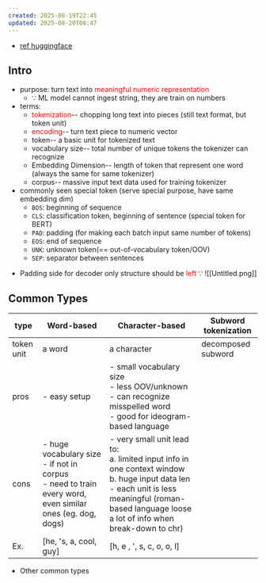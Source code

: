 ```yaml
---
created: 2025-08-19T22:45
updated: 2025-08-20T08:47
---
```

* [ref huggingface](https://huggingface.co/learn/llm-course/en/chapter2/4)

## Intro
* purpose: turn text into <span style="color:rgb(255, 0, 0)">meaningful numeric representation</span>
	* $\because$ ML model cannot ingest string, they are train on numbers
* terms:
	* <span style="color:rgb(255, 0, 0)">tokenization</span>-- chopping long text into pieces (still text format, but token unit)
	* <span style="color:rgb(255, 0, 0)">encoding</span>-- turn text piece to numeric vector
	* token-- a basic unit for tokenized text
	* vocabulary size-- total number of unique tokens the tokenizer can recognize
	* Embedding Dimension-- length of token that represent one word (always the same for same tokenizer)
	* corpus-- massive input text data used for training tokenizer
* commonly seen special token (serve special purpose, have same embedding dim)
	* `BOS`: beginning of sequence
	- `CLS`: classification token, beginning of sentence (special token for BERT)
	- `PAD`: padding (for making each batch input same number of tokens)
	- `EOS`: end of sequence
	- `UNK`: unknown token(== out-of-vocabulary token/OOV)
	- `SEP`: separator between sentences
- Padding side for decoder only structure should be <span style="color:rgb(255, 0, 0)">left</span> $\because$ 
		![[Untitled.png]]
## Common Types

| type       | Word-based                                                                                                          | Character-based                                                                                                                                                                                         | Subword tokenization |
| ---------- | ------------------------------------------------------------------------------------------------------------------- | ------------------------------------------------------------------------------------------------------------------------------------------------------------------------------------------------------- | -------------------- |
| token unit | a word                                                                                                              | a character                                                                                                                                                                                             | decomposed subword   |
| pros       | - easy setup                                                                                                        | - small vocabulary size<br>- less OOV/unknown<br>- can recognize misspelled word<br>- good for ideogram-based language                                                                                  |                      |
| cons       | - huge vocabulary size<br>- <UNK> if not in corpus<br>- need to train every word, even similar ones (eg. dog, dogs) | - very small unit lead to:<br>a. limited input info in one context window<br>b. huge input data len<br>- each unit is less meaningful (roman-based language loose a lot of info when break-down to chr) |                      |
| Ex.        | [he, 's, a, cool, guy]                                                                                              | [h, e , ', s, c, o, o, l]                                                                                                                                                                               |                      |

* Other common types
